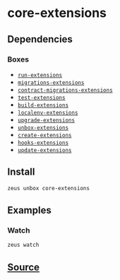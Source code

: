 
core-extensions 
====================




## Dependencies
### Boxes
* [`run-extensions`](run-extensions.md)
* [`migrations-extensions`](migrations-extensions.md)
* [`contract-migrations-extensions`](contract-migrations-extensions.md)
* [`test-extensions`](test-extensions.md)
* [`build-extensions`](build-extensions.md)
* [`localenv-extensions`](localenv-extensions.md)
* [`upgrade-extensions`](upgrade-extensions.md)
* [`unbox-extensions`](unbox-extensions.md)
* [`create-extensions`](create-extensions.md)
* [`hooks-extensions`](hooks-extensions.md)
* [`update-extensions`](update-extensions.md)




## Install
```bash
zeus unbox core-extensions
```
## Examples
### Watch 
```bash
zeus watch
```





## [Source](https://github.com/liquidapps-io/zeus-sdk/tree/master/boxes/groups/core/core-extensions)
